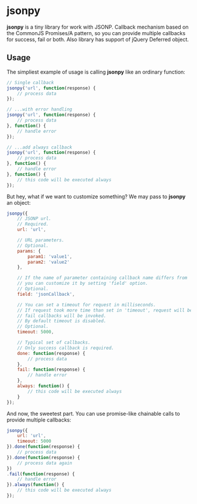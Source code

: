 # jsonpy

**jsonpy** is a tiny library for work with JSONP. Callback mechanism based on the CommonJS Promises/A pattern, so you can provide multiple callbacks for success, fail or both. Also library has support of jQuery Deferred object.

## Usage

The simpliest example of usage is calling **jsonpy** like an ordinary function:
``` javascript
// Single callback
jsonpy('url', function(response) {
	// process data
});

// ...with error handling
jsonpy('url', function(response) {
	// process data
}, function() {
	// handle error
});

// ...add always callback
jsonpy('url', function(response) {
	// process data
}, function() {
	// handle error
}, function() {
	// this code will be executed always
});
```

But hey, what if we want to customize something? We may pass to **jsonpy** an object:
``` javascript
jsonpy({
	// JSONP url.
	// Required.
	url: 'url',

	// URL parameters.
	// Optional.
	params: {
		param1: 'value1',
		param2: 'value2'
	},

	// If the name of parameter containing callback name differs from 'callback',
	// you can customize it by setting 'field' option.
	// Optional.
	field: 'jsonCallback',

	// You can set a timeout for request in milliseconds.
	// If request took more time than set in 'timeout', request will be aborted and
	// fail callbacks will be invoked.
	// By default timeout is disabled.
	// Optional.
	timeout: 5000,

	// Typical set of callbacks.
	// Only success callback is required. 
	done: function(response) {
		// process data
	},
	fail: function(response) {
		// handle error
	},
	always: function() {
		// this code will be executed always
	}
});
```

And now, the sweetest part. You can use promise-like chainable calls to provide multiple callbacks:
``` javascript
jsonpy({
	url: 'url',
	timeout: 5000
}).done(function(response) {
	// process data
}).done(function(response) {
	// process data again
})
.fail(function(response) {
	// handle error
}).always(function() {
	// this code will be executed always
});
```
